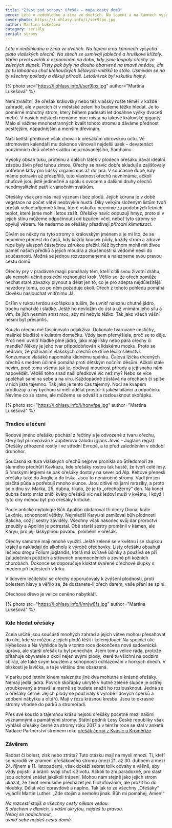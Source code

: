 ```yaml
---
title: "Život pod stromy: Ořešák – mapa cesty domů"
perex: Léto v nedohlednu a zima ve dveřích. Na topení a na kamnech vysychá plato vlašských ořechů. Na sítech se usmívají jablečné a hruškové křížaly. Usmívám se na ty všechny poklady a děkuji přírodě. Letošní rok byl vskutku hojný.
cover-photo: https://i.ohlasy.info/i/ser9lpx.jpg
author: Martina Lukešová
category: seriály
serial: stromy
---
```


*Léto v nedohlednu a zima ve dveřích. Na topení a na kamnech vysychá plato vlašských ořechů. Na sítech se usmívají jablečné a hruškové křížaly. Vařím první svařák a vzpomínám na dobu, kdy jsme loupaly ořechy ze zelených slupek. Prsty pak byly na dlouho obarvené na tmavě hnědou, ale za tu lahodnou chuť křehoučkých bělavých vnitřků to stálo. Usmívám se na ty všechny poklady a děkuji přírodě. Letošní rok byl vskutku hojný.*

{% photo src="https://i.ohlasy.info/i/ser9lpx.jpg" author="Martina Lukešová" %}

Není zvláštní, že ořešák královský nebo též vlašský roste téměř v každé zahradě, ale v parcích či v městské zeleni ho budeme těžko hledat. Je to poměrně mohutný strom, který během padesáti let dosáhne výšky dvaceti metrů. V našich městech nemáme moc místa na takové královské giganty. Málo si vážíme mnohostranných kvalit tohoto stromu a dáváme přednost pestřejším, nápadnějším a menším dřevinám.

Naši keltští předkové však chovali k ořešákům obrovskou úctu. Ve stromovém kalendáři mu dokonce věnovali nejdelší úsek – devatenáct podzimních dnů včetně svátku nejuznávanějšího, Samhainu.

Vysoký obsah tuku, proteinu a dalších látek v plodech ořešáku dával ideální zásobu živin před tuhou zimou. Ořechy se navíc dobře skladují a zajišťovaly potřebné látky pro lidský organismus až do jara. V současné době, kdy máme potravin až přespříliš, tuto vlastnost ořechů nevnímáme, ačkoli chuťově jsou jistě jedinečné a spolu s ovocem a dalšími druhy ořechů neodmyslitelně patří k vánočním svátkům.

Ořešáky však pro nás mají význam i bez plodů. Jejich koruna je v době vegetace na počet větví neobvykle hustá. Díky velkým složeným listům tvoří ořešák velice příjemné klima, které vskutku oceníme za podobných letních teplot, které jsme mohli letos zažít. Ořešáky navíc odpuzují hmyz, proto si v jejich stínu můžeme odpočinout i od bzučení včel, neboť tyto stromy se opylují větrem. Ne nadarmo se ořešáky přezdívají *přírodní klimatizací*.

Dívám se někdy na tyto stromy s královským jménem a je mi líto, že se neumíme přenést do časů, kdy každý kousek půdy, každý strom a zdravé ruce byly alespoň částečnou zárukou přežití. Kéž bychom mohli mít živou paměť našich předků a jejich moudra a zkušenosti si vědomě nesli do současnosti. Možná se jednou rozvzpomeneme a nalezneme svou pravou cestu domů. 

Ořechy prý v pradávné magii pomáhaly těm, kteří cítili svou životní dráhu, ale nemohli učinit poslední rozhodující krok. Věřilo se, že ořech pomůže nechat staré závazky plynout a dělat jen to, co je pro adepta nejdůležitější navzdory tomu, co po něm požaduje okolí. Ořech z tohoto pohledu pomáhá člověku naslouchat vnitřnímu Já.

Držím v rukou tvrdou skořápku a tuším, že uvnitř naleznu chutné jádro, trochu nahořklé i sladké. Ještě ho nevložím do úst a už vnímám jeho sílu a vím, že jich nesmím sníst moc, aby mi nebylo těžko. Tak jako všech vášní nesmí být přespříliš.

Kouzlo ořechu mě fascinovalo odjakživa. Dokonale tvarované cestičky, malinké bludiště v kulatém domečku. Vždy jsem přemýšlela, proč se to děje. Proč není uvnitř hladké plné jádro, jako mají lísky nebo para ořechy či mandle? Někdy je jeho tvar připodobňován k lidskému mozku. Proto se nedivím, že požíváním vlašských ořechů se dříve léčilo šílenství. Konzumace vlašáků napomáhá klidnému spánku. Čajová lžička drcených ořechů s medem účinně pomáhá proti dětským nočním děsům. Ačkoli stále nevím, proč tomu všemu tak je, obdivuji moudrost přírody a její snahu nám napovědět. Věděli toho snad naši předkové víc než my? Nebo se více spoléhali sami na sebe a na víru. Každopádně zůstává na ořechách či spíše v nich jisté tajemno. Tak jako je tento čas tajemný. Noci se kvapem prodlužují a my bychom si měli udělat prostor k jakési bilanci a odpočinku. Nevíme co se stane, ale můžeme se odvážit a rozlousknout skořápku.

{% photo src="https://i.ohlasy.info/i/hqnvfpe.jpg" author="Martina Lukešová" %}

### Tradice a léčení

Rodové jméno ořešáku pochází z řečtiny a je odvozené z tvaru ořechu, který byl přirovnáván k Jupiterovu žaludu (glans Jovis – Juglans regia). Ořešáky přirozeně rostly i ve střední Evropě, a to před zaledněním v období druhohor.

Současná kultura vlašských ořechů nejprve pronikla do Středomoří ze slunného předhůří Kavkazu, kde ořešáky rostou tak hustě, že tvoří celé lesy. S římskými legiemi se pak ořešáky dostaly na sever od Alp. Keltové přenesli ořešáky také do Anglie a do Irska. Jsou to nenáročně stromy. Vadí jim jen písčitá půda a potřebují mnoho slunce. Jsou citlivé na jarní mrazíky, a proto se o dnu sv. Marka, 25. dubna, říkalo, že je to „ořechožerný“ den. Na konci dubna často mráz zničí květy ořešáků víc než ledoví muži v květnu, i když i tyto dny mohou být pro ořešáky kritické.

Podle antické mytologie Bůh Apollón obdaroval tři dcery Diona, krále Lakónie, schopností věštby. Nejmladší Karyu si zamiloval bůh plodnosti Bakcha, což jí sestry záviděly. Všechny však nakonec svůj dar proroctví zneužily a Apollón je potrestal. Obě starší sestry proměnil v kámen, ale Karyu, pro její láskyplnou povahu, proměnil v ořešák.

Ořechy samotné mají mnohé využití. Ještě zelené se v květnu i se slupkou krájejí a nakládají do alkoholu k výrobě ořechovky. Listy ořešáku obsahují léčivou drogu Folium juglandis, která má svíravé účinky a používá se při žaludečních potížích a střevních onemocněních a zevně při kožních chorobách. Dokonce se doporučuje kloktat svařené ořechové slupky s medem při bolestech v krku.

V lidovém léčitelství se ořechy doporučovaly k zvýšení plodnosti, proti bolestem hlavy a věřilo se, že dostanete-li ořech darem, vaše přání se splní.

Ořechové dřevo je velice ceněno nábytkáři.

{% photo src="https://i.ohlasy.info/i/nnjw8fs.jpg" author="Martina Lukešová" %}

### Kde hledat ořešáky

Zcela určitě jsou součástí mnohých zahrad a jejich větve mohou přesahovat do ulic, kde se můžou z jejich plodů těšit i kolemjdoucí. Na spojnici ulic Hybešova a Na Vyhlídce byla v tomto roce dokončena nová sadovnická úprava, ale starší ořešák tu byl ponechán. Jsem tomu velice ráda, protože přitahuje obyvatele z okolí nejen svými plody, které tu všichni na podzim sbírají, ale také svým kouzlem a schopností ochlazování v horkých dnech. V blízkosti je lavička, a ta je většinu dne obsazená. 

V parku pod letním kinem naleznete jiné dva mohutné a krásné ořešáky. Nemají jedlá jádra. Povrch skořápky ukryté v hutné zelené slupce je ostřeji vroubkovaný a tmavší a marně se budete snažit ho rozlousknout. Jedná se o ořešáky černé. Jejich plody se používaly k výrobě lidových šperků a zdobení nábytku a oltářů. Mají v řezu krásnou kresbu. Jsou to okrasné stromy vhodné do parků a stromořadí. 

Přes své kouzlo a tajemnou krásu nejsou ořešáky početné mezi našimi významnými a památnými stromy. Státní podnik Lesy České republiky však vyhlásil ořešáky černé za stromy roku 2017 a v témže roce se stal v anketě Nadace Partnerství stromem roku [ořešák černý z Kvasic u Kroměříže](https://kromerizsky.denik.cz/zpravy_region/vitezny-kvasicky-oresak-unikat-rika-slavny-britsky-lovec-stromu-30180205.html). 

### Závěrem

Radost či bolest, zisk nebo ztráta? Tuto otázku mají na mysli mnozí. Ti, kteří se narodili ve znamení ořešákového stromu (mezi 21. až 30. dubnem a mezi 24. říjnem a 11. listopadem), však dokáží sebrat tolik odvahy a vášně, aby vždy pojistili a bránili svoji chuť k životu. Ačkoli to zní paradoxně, pro slast jsou ochotni snášet jakékoli trápení. Mohou nám stejně jako jejich strom ukázat, že život nemusíme přecházet jen filozofováním, ale prožít ho do hloubky. Dělat věci opravdově a naplno. Tak jak to za všechny „Ořešáky“ vyjádřil Martin Luther: „Zde stojím a nemohu jinak. Bůh mi pomáhej, Amen!“

*Na rozcestí stojíš a všechny cesty někam vedou.*  
*S ořechem v dlaních, s vášní ukrytou, najdeš tu pravou.*  
*Neboj se nadechnout,*  
*uvnitř sebe najdeš cestu domů.*
